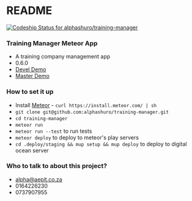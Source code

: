 # README #

[ ![Codeship Status for alphashuro/training-manager](https://codeship.com/projects/a955dd70-7a2b-0133-8cf8-72bb2b768401/status?branch=master)](https://codeship.com/projects/118925)

### Training Manager Meteor App ###

* A training company management app
* 0.6.0
* [Devel Demo](http://aep-training.meteor.com)
* [Master Demo](http://107.170.45.163)

### How to set it up ###

* Install [Meteor](https://meteor.com) - `curl https://install.meteor.com/ | sh`
* `git clone git@github.com:alphashuro/training-manager.git`
* `cd training-manager`
* `meteor run`
* `meteor run --test` to run tests
* `meteor deploy` to deploy to meteor's play servers
* `cd .deploy/staging && mup setup && mup deploy` to deploy to digital ocean server

### Who to talk to about this project? ###

* alpha@aepit.co.za
* 0164226230
* 0737907955
